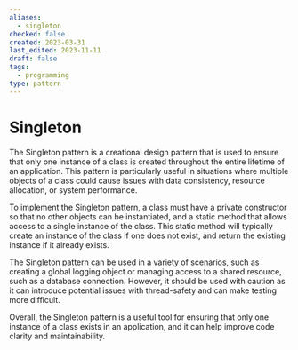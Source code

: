```yaml
---
aliases:
  - singleton
checked: false
created: 2023-03-31
last_edited: 2023-11-11
draft: false
tags:
  - programming
type: pattern
---
```

# Singleton

The Singleton pattern is a creational design pattern that is used to ensure that only one instance of a class is created throughout the entire lifetime of an application. This pattern is particularly useful in situations where multiple objects of a class could cause issues with data consistency, resource allocation, or system performance.

To implement the Singleton pattern, a class must have a private constructor so that no other objects can be instantiated, and a static method that allows access to a single instance of the class. This static method will typically create an instance of the class if one does not exist, and return the existing instance if it already exists.

The Singleton pattern can be used in a variety of scenarios, such as creating a global logging object or managing access to a shared resource, such as a database connection. However, it should be used with caution as it can introduce potential issues with thread-safety and can make testing more difficult.

Overall, the Singleton pattern is a useful tool for ensuring that only one instance of a class exists in an application, and it can help improve code clarity and maintainability.
